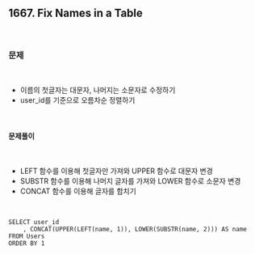 ## **1667. Fix Names in a Table**

<br>

### **문제**

<br>

- 이름의 첫글자는 대문자, 나머지는 소문자로 수정하기
- user_id를 기준으로 오름차순 정렬하기

<br>

#### **문제풀이**

<br>

- LEFT 함수를 이용해 첫글자만 가져와 UPPER 함수로 대문자 변경
- SUBSTR 함수를 이용해 나머지 글자를 가져와 LOWER 함수로 소문자 변경
- CONCAT 함수를 이용해 글자를 합치기

<br>

    SELECT user_id
        , CONCAT(UPPER(LEFT(name, 1)), LOWER(SUBSTR(name, 2))) AS name
    FROM Users
    ORDER BY 1